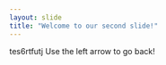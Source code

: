 ```yaml
---
layout: slide
title: "Welcome to our second slide!"
---
```

tes6rtfutj
Use the left arrow to go back!
